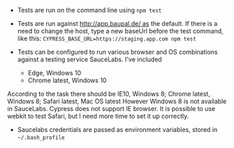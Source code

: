 - Tests are run on the command line using `npm test`

- Tests are run against http://app.baupal.de/ as the default. If there is a need to change the host, type a new baseUrl before the test command, like this:
```CYPRESS_BASE_URL=https://staging.app.com npm test```

- Tests can be configured to run various browser and OS combinations against a testing service SauceLabs. I've included
    - Edge, Windows 10
    - Chrome latest, Windows 10

According to the task there should be IE10, Windows 8; Chrome latest, Windows 8; Safari latest, Mac OS latest
However Windows 8 is not available in SauceLabs. Cypress does not support IE browser. It is possible to use webkit to test Safari, but I need more time to set it up correctly.

- Saucelabs credentials are passed as environment variables, stored in `~/.bash_profile`
